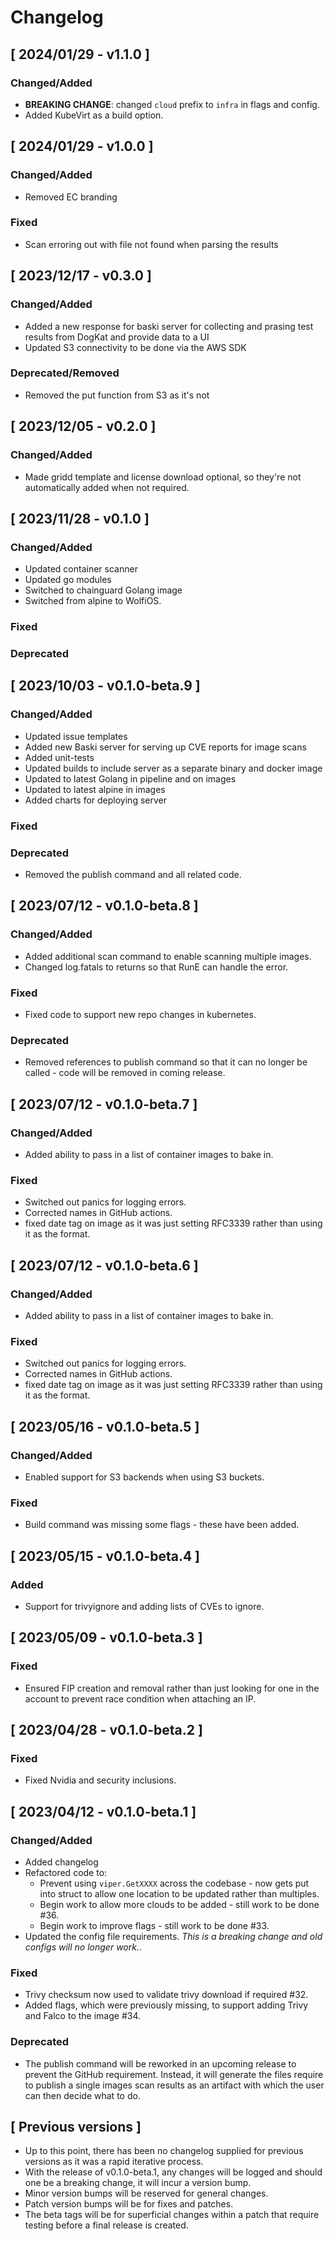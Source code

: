 # Changelog

## [ 2024/01/29 - v1.1.0 ]

### Changed/Added
* **BREAKING CHANGE**: changed `cloud` prefix to `infra` in flags and config.
* Added KubeVirt as a build option.

## [ 2024/01/29 - v1.0.0 ]

### Changed/Added
* Removed EC branding

### Fixed
* Scan erroring out with file not found when parsing the results

## [ 2023/12/17 - v0.3.0 ]

### Changed/Added
* Added a new response for baski server for collecting and prasing test results from DogKat and provide data to a UI
* Updated S3 connectivity to be done via the AWS SDK

### Deprecated/Removed
* Removed the put function from S3 as it's not 

## [ 2023/12/05 - v0.2.0 ]

### Changed/Added
* Made gridd template and license download optional, so they're not automatically added when not required.

## [ 2023/11/28 - v0.1.0 ]

### Changed/Added
* Updated container scanner
* Updated go modules
* Switched to chainguard Golang image
* Switched from alpine to WolfiOS.

### Fixed

### Deprecated

## [ 2023/10/03 - v0.1.0-beta.9 ]

### Changed/Added

* Updated issue templates
* Added new Baski server for serving up CVE reports for image scans
* Added unit-tests
* Updated builds to include server as a separate binary and docker image
* Updated to latest Golang in pipeline and on images
* Updated to latest alpine in images
* Added charts for deploying server

### Fixed

### Deprecated
* Removed the publish command and all related code.

## [ 2023/07/12 - v0.1.0-beta.8 ]

### Changed/Added

* Added additional scan command to enable scanning multiple images.
* Changed log.fatals to returns so that RunE can handle the error.

### Fixed

* Fixed code to support new repo changes in kubernetes.

### Deprecated

* Removed references to publish command so that it can no longer be called - code will be removed in coming release.

## [ 2023/07/12 - v0.1.0-beta.7 ]

### Changed/Added

* Added ability to pass in a list of container images to bake in.

### Fixed

* Switched out panics for logging errors.
* Corrected names in GitHub actions.
* fixed date tag on image as it was just setting RFC3339 rather than using it as the format.

## [ 2023/07/12 - v0.1.0-beta.6 ]

### Changed/Added

* Added ability to pass in a list of container images to bake in.

### Fixed

* Switched out panics for logging errors.
* Corrected names in GitHub actions.
* fixed date tag on image as it was just setting RFC3339 rather than using it as the format.

## [ 2023/05/16 - v0.1.0-beta.5 ]

### Changed/Added

* Enabled support for S3 backends when using S3 buckets.

### Fixed

* Build command was missing some flags - these have been added.

## [ 2023/05/15 - v0.1.0-beta.4 ]

### Added

* Support for trivyignore and adding lists of CVEs to ignore.

## [ 2023/05/09 - v0.1.0-beta.3 ]

### Fixed

* Ensured FIP creation and removal rather than just looking for one in the account to prevent race condition when
  attaching an IP.

## [ 2023/04/28 - v0.1.0-beta.2 ]

### Fixed

* Fixed Nvidia and security inclusions.

## [ 2023/04/12 - v0.1.0-beta.1 ]

### Changed/Added

* Added changelog
* Refactored code to:
    * Prevent using `viper.GetXXXX` across the codebase - now gets put into struct to allow one location to be updated
      rather than multiples.
    * Begin work to allow more clouds to be added - still work to be done #36.
    * Begin work to improve flags - still work to be done #33.
* Updated the config file requirements. *This is a breaking change and old configs will no longer work.*.

### Fixed

* Trivy checksum now used to validate trivy download if required #32.
* Added flags, which were previously missing, to support adding Trivy and Falco to the image #34.

### Deprecated

* The publish command will be reworked in an upcoming release to prevent the GitHub requirement. Instead, it will
  generate the files require to publish a single images scan results as an artifact with which the user can then decide
  what to do.

## [ Previous versions ]

* Up to this point, there has been no changelog supplied for previous versions as it was a rapid iterative process.
* With the release of v0.1.0-beta.1, any changes will be logged and should one be a breaking change, it will incur a
  version bump.
* Minor version bumps will be reserved for general changes.
* Patch version bumps will be for fixes and patches.
* The beta tags will be for superficial changes within a patch that require testing before a final release is created.
